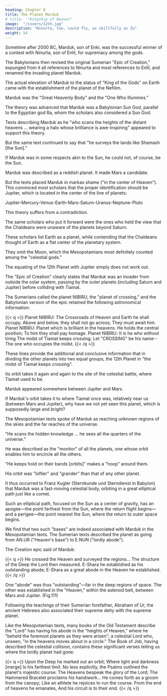 ```yaml
---
heading: Chapter 8
title: The Planet Marduk
# title:  "Kingship of Heaven"
image:  "/covers/12th.jpg"
description: "Ninurta, too, could fly, as skillfully as Zu"
weight: 54
---
```



<!-- Studies of the "Epic of Creation" and parallel texts (for example, S. Langdon's The Babylonian Epic of Creation) show that  -->


Sometime after 2000 BC, Marduk, son of Enki, was the successful winner of a contest with Ninurta, son of Enlil, for supremacy among the gods. 

The Babylonians then revised the original Sumerian "Epic of Creation," expunged from it all references to Ninurta and most references to Enlil, and renamed the invading planet Marduk.

The actual elevation of Marduk to the status of "King of the Gods" on Earth came with the establishment of the planet of the Nefilim. 


<!--
As "Lord of the Celestial Gods [the planets]" Marduk was thus also "King of the Heavens." -->

<!-- Some scholars at first believed that "Marduk" was either the North Star or some other bright star seen in the Mesopotamian skies at the time of the spring equinox because the celestial Marduk was described as a "bright heavenly body." 

But Albert Schott (Marduk und sein Stern) and others have shown conclusively that all
the ancient astronomical texts spoke of Marduk as a member of the solar system. -->

Marduk was the "Great Heavenly Body" and the "One Who Illumines." 

The theory was advanced that Marduk was a Babylonian Sun God, parallel to the Egyptian god Ra, whom the scholars also considered a Sun God. 

Texts describing Marduk as he "who scans the heights of the distant heavens ... wearing a halo whose brilliance is awe-inspiring" appeared to support this theory. 

But the same text continued to say that "he surveys the lands like Shamash [the Sun]." 

If Marduk was in some respects akin to the Sun, he could not, of course, be the Sun.

<!-- If Marduk was not the Sun, which one of the planets was he? The ancient astronomical texts failed to fit anyone planet. Basing their theories on certain epithets (such as Son of the Sun), some scholars pointed at Saturn.  -->

Marduk was described as a reddish planet. It made Mars a candidate.

But the texts placed Marduk in markas shame ("in the center of Heaven"). This convinced most scholars that the proper identification should be Jupiter, which is located in the center of the line of planets:

Jupiter-Mercury-Venus-Earth-Mars-Saturn-Uranus-Neptune-Pluto

This theory suffers from a contradiction. 

The same scholars who put it forward were the ones who held the view that the Chaldeans were unaware of the planets beyond Saturn. 

These scholars list Earth as a planet, while contending that the Chaldeans thought of Earth as a flat center of the planetary system. 


They omit the Moon, which the Mesopotamians most definitely counted among the "celestial gods." 

The equating of the 12th Planet with Jupiter simply does not work out.

The "Epic of Creation" clearly states that Marduk was an invader from outside the solar system, passing by the outer planets (including Saturn and Jupiter) before colliding with Tiamat. 

The Sumerians called the planet NIBIRU, the "planet of crossing," and the Babylonian version of the epic retained the following astronomical information:

{{< q >}}
Planet NIBIRU: The Crossroads of Heaven and Earth he shall occupy.
Above and below, they shall not go across; They must await him.
Planet NIBIRU: Planet which is brilliant in the heavens. He holds the central position;
To him they shall pay homage.
Planet NIBIRU: It is he who without tiring The midst of Tiamat keeps crossing.
Let "CROSSING" be his name--The one who occupies the midst.
{{< /q >}}


These lines provide the additional and conclusive information that in dividing the other planets into two equal groups, the 12th Planet in "the midst of Tiamat keeps crossing".

Its orbit takes it again and again to the site of the celestial battle, where Tiamat used to be.

<!-- We find that astronomical texts that dealt in a highly sophisticated manner with the planetary periods, as well as lists of planets in their celestial order, also suggested that -->

Marduk appeared somewhere between Jupiter and Mars. 

<!-- Since the Sumerians did know of all the planets, the appearance of the 12th Planet in "the central position" confirms our conclusions:

Marduk-Mercury-Venus-Moon-Earth-Mars-Jupiter-Saturn-Uranus-NeptunePluto -->

If Marduk's orbit takes it to where Tiamat once was, relatively near us (between Mars and Jupiter), why have we not yet seen this planet, which is supposedly large and bright?

The Mesopotamian texts spoke of Marduk as reaching unknown regions of the skies and the far reaches of the universe. 

"He scans the hidden knowledge … he sees all the quarters of the universe." 

He was described as the "monitor" of all the planets, one whose orbit enables him to encircle all the others. 

"He keeps hold on their bands [orbits]" makes a "hoop" around them. 

His orbit was "loftier" and "grander" than that of any other planet. 

It thus occurred to Franz Kugler (Sternkunde und Sterndienst in Babylon) that Marduk was a fast-moving celestial body, orbiting in a great elliptical path just like a comet.

Such an elliptical path, focused on the Sun as a center of gravity, has an apogee—the point farthest from the Sun, where the return flight begins—and a perigee—the point nearest the Sun, where the return to outer space begins. 

We find that two such "bases" are indeed associated with Marduk in the Mesopotamian texts. The Sumerian texts described the planet as going from AN.UR ("Heaven's base") to E.NUN ("lordly abode"). 

The Creation epic said of Marduk:


{{< q >}}
He crossed the Heaven and surveyed the regions…
The structure of the Deep the Lord then measured.
E-Shara he established as his outstanding abode;
E-Shara as a great abode in the Heaven he established.
{{< /q >}}


One "abode" was thus "outstanding"—far in the deep regions of space. The other was established in the "Heaven," within the asteroid belt, between Mars and Jupiter. (Fig.111)

<!-- Illustration:
Orbit of Marduk -->

Following the teachings of their Sumerian forefather, Abraham of Ur, the ancient Hebrews also associated their supreme deity with the supreme planet.

Like the Mesopotamian texts, many books of the Old Testament describe the "Lord" has having his abode in the "heights of Heaven," where he "beheld the foremost planets as they were arisen"; a celestial Lord who, unseen, "in the heavens moves about in a circle." The Book of Job, having described the celestial collision, contains these significant verses telling us where the lordly planet had gone:

{{< q >}}
Upon the Deep he marked out an orbit;
Where light and darkness [merge]
Is his farthest limit.
No less explicitly, the Psalms outlined the planet's majestic course:
The Heavens bespeak the glory of the Lord;
The Hammered Bracelet proclaims his handiwork…
He comes forth as a groom from the canopy;
Like an athlete he rejoices to run the course.
From the end of heavens he emanates,
And his circuit is to their end.
{{< /q >}}


